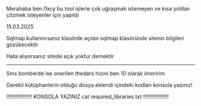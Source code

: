 Merahaba ben l1xcy bu tool işlerle çok uğraşmak istemeyen ve kısa yoldan çözmek isteyenler için yapıldı

15.03.2025

Sqlmap kullannırsanız klasörde açılan sqlmap klasöründe sitenin bilgileri gözükecektir

Hata alıyorsanız sitede açık yoktur demektir

---------------

Sms bomberde ise onerilen thedars hızını ben 10 olarak öneririm

Gerekli kütüphanlerin olduğu dosya eklendi içindeki kodları konsola yazınız!

 !!!!!!!!!!!!!!!!!
KONSOLA YAZINIZ
cat required_libraries.txt
 !!!!!!!!!!!!!!!!!
